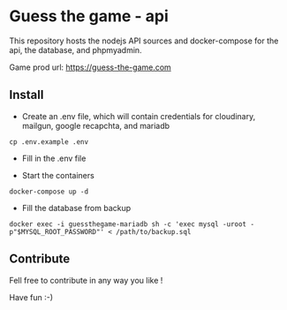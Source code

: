 # Guess the game - api

This repository hosts the nodejs API sources and docker-compose for the api, the database, and phpmyadmin.

Game prod url: https://guess-the-game.com

## Install

- Create an .env file, which will contain credentials for cloudinary, mailgun, google recapchta, and mariadb

```
cp .env.example .env
```

- Fill in the .env file

- Start the containers

```
docker-compose up -d
```

- Fill the database from backup

```
docker exec -i guessthegame-mariadb sh -c 'exec mysql -uroot -p"$MYSQL_ROOT_PASSWORD"' < /path/to/backup.sql
```

## Contribute

Fell free to contribute in any way you like !

Have fun :-)